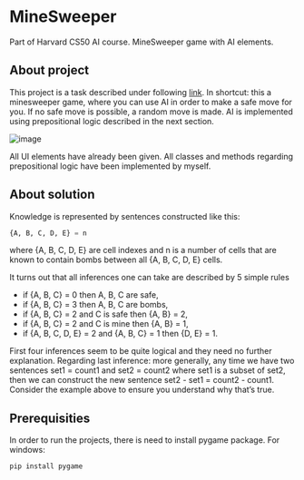 # MineSweeper
Part of Harvard CS50 AI course. MineSweeper game with AI elements.

## About project
This project is a task described under following <a href="https://cs50.harvard.edu/ai/2024/projects/1/minesweeper/"> link</a>. In shortcut: this a minesweeper game, where you can use AI in order to make a safe move for you. If no safe move is possible, a random move is made. AI is implemented using prepositional logic described in the next section.

![image](https://github.com/kubawini/MineSweeper/assets/93740269/23139def-dfcb-4f12-908b-3679d6e66812)

All UI elements have already been given. All classes and methods regarding prepositional logic have been implemented by myself.

## About solution
Knowledge is represented by sentences constructed like this:

```python
{A, B, C, D, E} = n
```

where {A, B, C, D, E} are cell indexes and n is a number of cells that are known to contain bombs between all {A, B, C, D, E} cells.

It turns out that all inferences one can take are described by 5 simple rules

* if {A, B, C} = 0 then A, B, C are safe,
* if {A, B, C} = 3 then A, B, C are bombs,
* if {A, B, C} = 2 and C is safe then {A, B} = 2,
* if {A, B, C} = 2 and C is mine then {A, B} = 1,
* if {A, B, C, D, E} = 2 and {A, B, C} = 1 then {D, E} = 1.

First four inferences seem to be quite logical and they need no further explanation. Regarding last inference: more generally, any time we have two sentences set1 = count1 and set2 = count2 where set1 is a subset of set2, then we can construct the new sentence set2 - set1 = count2 - count1. Consider the example above to ensure you understand why that’s true.

## Prerequisities
In order to run the projects, there is need to install pygame package. For windows:

```bash
pip install pygame
```
